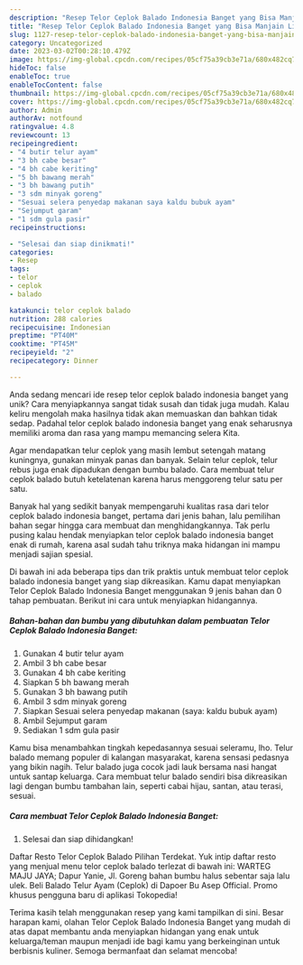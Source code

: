 ```yaml
---
description: "Resep Telor Ceplok Balado Indonesia Banget yang Bisa Manjain Lidah"
title: "Resep Telor Ceplok Balado Indonesia Banget yang Bisa Manjain Lidah"
slug: 1127-resep-telor-ceplok-balado-indonesia-banget-yang-bisa-manjain-lidah
category: Uncategorized
date: 2023-03-02T00:28:10.479Z
image: https://img-global.cpcdn.com/recipes/05cf75a39cb3e71a/680x482cq70/telor-ceplok-balado-indonesia-banget-foto-resep-utama.jpg
hideToc: false
enableToc: true
enableTocContent: false
thumbnail: https://img-global.cpcdn.com/recipes/05cf75a39cb3e71a/680x482cq70/telor-ceplok-balado-indonesia-banget-foto-resep-utama.jpg
cover: https://img-global.cpcdn.com/recipes/05cf75a39cb3e71a/680x482cq70/telor-ceplok-balado-indonesia-banget-foto-resep-utama.jpg
author: Admin
authorAv: notfound
ratingvalue: 4.8
reviewcount: 13
recipeingredient:
- "4 butir telur ayam"
- "3 bh cabe besar"
- "4 bh cabe keriting"
- "5 bh bawang merah"
- "3 bh bawang putih"
- "3 sdm minyak goreng"
- "Sesuai selera penyedap makanan saya kaldu bubuk ayam"
- "Sejumput garam"
- "1 sdm gula pasir"
recipeinstructions:

- "Selesai dan siap dinikmati!"
categories:
- Resep
tags:
- telor
- ceplok
- balado

katakunci: telor ceplok balado 
nutrition: 288 calories
recipecuisine: Indonesian
preptime: "PT40M"
cooktime: "PT45M"
recipeyield: "2"
recipecategory: Dinner

---
```





Anda sedang mencari ide resep telor ceplok balado indonesia banget yang unik? Cara menyiapkannya sangat tidak susah dan tidak juga mudah. Kalau keliru mengolah maka hasilnya tidak akan memuaskan dan bahkan tidak sedap. Padahal telor ceplok balado indonesia banget yang enak seharusnya memiliki aroma dan rasa yang mampu memancing selera Kita.





Agar mendapatkan telur ceplok yang masih lembut setengah matang kuningnya, gunakan minyak panas dan banyak. Selain telur ceplok, telur rebus juga enak dipadukan dengan bumbu balado. Cara membuat telur ceplok balado butuh ketelatenan karena harus menggoreng telur satu per satu.

Banyak hal yang sedikit banyak mempengaruhi kualitas rasa dari telor ceplok balado indonesia banget, pertama dari jenis bahan, lalu pemilihan bahan segar hingga cara membuat dan menghidangkannya. Tak perlu pusing kalau hendak menyiapkan telor ceplok balado indonesia banget enak di rumah, karena asal sudah tahu triknya maka hidangan ini mampu menjadi sajian spesial.






Di bawah ini ada beberapa tips dan trik praktis untuk membuat telor ceplok balado indonesia banget yang siap dikreasikan. Kamu dapat menyiapkan Telor Ceplok Balado Indonesia Banget menggunakan 9 jenis bahan dan 0 tahap pembuatan. Berikut ini cara untuk menyiapkan hidangannya.

<!--inarticleads1-->

##### Bahan-bahan dan bumbu yang dibutuhkan dalam pembuatan Telor Ceplok Balado Indonesia Banget:

1. Gunakan 4 butir telur ayam
1. Ambil 3 bh cabe besar
1. Gunakan 4 bh cabe keriting
1. Siapkan 5 bh bawang merah
1. Gunakan 3 bh bawang putih
1. Ambil 3 sdm minyak goreng
1. Siapkan Sesuai selera penyedap makanan (saya: kaldu bubuk ayam)
1. Ambil Sejumput garam
1. Sediakan 1 sdm gula pasir


Kamu bisa menambahkan tingkah kepedasannya sesuai seleramu, lho. Telur balado memang populer di kalangan masyarakat, karena sensasi pedasnya yang bikin nagih. Telur balado juga cocok jadi lauk bersama nasi hangat untuk santap keluarga. Cara membuat telur balado sendiri bisa dikreasikan lagi dengan bumbu tambahan lain, seperti cabai hijau, santan, atau terasi, sesuai. 

<!--inarticleads2-->

##### Cara membuat Telor Ceplok Balado Indonesia Banget:


1. Selesai dan siap dihidangkan!

Daftar Resto Telor Ceplok Balado Pilihan Terdekat. Yuk intip daftar resto yang menjual menu telor ceplok balado terlezat di bawah ini: WARTEG MAJU JAYA; Dapur Yanie, Jl. Goreng bahan bumbu halus sebentar saja lalu ulek. Beli Balado Telur Ayam (Ceplok) di Dapoer Bu Asep Official. Promo khusus pengguna baru di aplikasi Tokopedia! 

Terima kasih telah menggunakan resep yang kami tampilkan di sini. Besar harapan kami, olahan Telor Ceplok Balado Indonesia Banget yang mudah di atas dapat membantu anda menyiapkan hidangan yang enak untuk keluarga/teman maupun menjadi ide bagi kamu yang berkeinginan untuk berbisnis kuliner. Semoga bermanfaat dan selamat mencoba!
